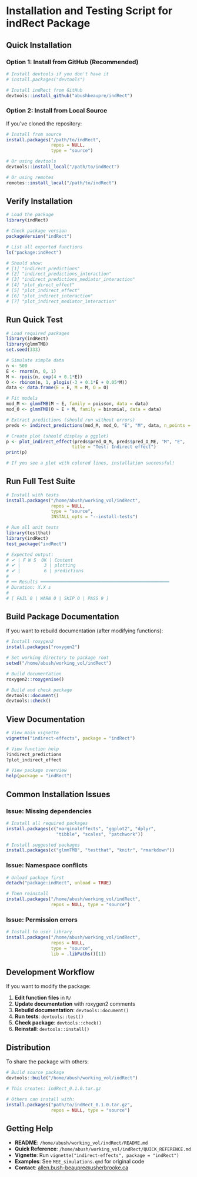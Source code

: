 # Installation and Testing Script for indRect Package

## Quick Installation

### Option 1: Install from GitHub (Recommended)

```r
# Install devtools if you don't have it
# install.packages("devtools")

# Install indRect from GitHub
devtools::install_github("abushbeaupre/indRect")
```

### Option 2: Install from Local Source

If you've cloned the repository:

```r
# Install from source
install.packages("/path/to/indRect", 
                 repos = NULL, 
                 type = "source")

# Or using devtools
devtools::install_local("/path/to/indRect")

# Or using remotes
remotes::install_local("/path/to/indRect")
```

## Verify Installation

```r
# Load the package
library(indRect)

# Check package version
packageVersion("indRect")

# List all exported functions
ls("package:indRect")

# Should show:
# [1] "indirect_predictions"
# [2] "indirect_predictions_interaction"
# [3] "indirect_predictions_mediator_interaction"
# [4] "plot_direct_effect"
# [5] "plot_indirect_effect"
# [6] "plot_indirect_interaction"
# [7] "plot_indirect_mediator_interaction"
```

## Run Quick Test

```r
# Load required packages
library(indRect)
library(glmmTMB)
set.seed(333)

# Simulate simple data
n <- 500
E <- rnorm(n, 0, 1)
M <- rpois(n, exp(4 + 0.1*E))
O <- rbinom(n, 1, plogis(-3 + 0.1*E + 0.05*M))
data <- data.frame(E = E, M = M, O = O)

# Fit models
mod_M <- glmmTMB(M ~ E, family = poisson, data = data)
mod_O <- glmmTMB(O ~ E + M, family = binomial, data = data)

# Extract predictions (should run without errors)
preds <- indirect_predictions(mod_M, mod_O, "E", "M", data, n_points = 20)

# Create plot (should display a ggplot)
p <- plot_indirect_effect(preds$pred_O_M, preds$pred_O_ME, "M", "E",
                         title = "Test: Indirect effect")
print(p)

# If you see a plot with colored lines, installation successful!
```

## Run Full Test Suite

```r
# Install with tests
install.packages("/home/abush/working_vol/indRect", 
                 repos = NULL, 
                 type = "source",
                 INSTALL_opts = "--install-tests")

# Run all unit tests
library(testthat)
library(indRect)
test_package("indRect")

# Expected output:
# ✔ | F W S  OK | Context
# ✔ |         3 | plotting
# ✔ |         6 | predictions
# 
# ══ Results ═════════════════════════════════════════════════
# Duration: X.X s
# 
# [ FAIL 0 | WARN 0 | SKIP 0 | PASS 9 ]
```

## Build Package Documentation

If you want to rebuild documentation (after modifying functions):

```r
# Install roxygen2
install.packages("roxygen2")

# Set working directory to package root
setwd("/home/abush/working_vol/indRect")

# Build documentation
roxygen2::roxygenise()

# Build and check package
devtools::document()
devtools::check()
```

## View Documentation

```r
# View main vignette
vignette("indirect-effects", package = "indRect")

# View function help
?indirect_predictions
?plot_indirect_effect

# View package overview
help(package = "indRect")
```

## Common Installation Issues

### Issue: Missing dependencies

```r
# Install all required packages
install.packages(c("marginaleffects", "ggplot2", "dplyr", 
                   "tibble", "scales", "patchwork"))

# Install suggested packages
install.packages(c("glmmTMB", "testthat", "knitr", "rmarkdown"))
```

### Issue: Namespace conflicts

```r
# Unload package first
detach("package:indRect", unload = TRUE)

# Then reinstall
install.packages("/home/abush/working_vol/indRect", 
                 repos = NULL, type = "source")
```

### Issue: Permission errors

```r
# Install to user library
install.packages("/home/abush/working_vol/indRect", 
                 repos = NULL, 
                 type = "source",
                 lib = .libPaths()[1])
```

## Development Workflow

If you want to modify the package:

1. **Edit function files** in `R/`
2. **Update documentation** with roxygen2 comments
3. **Rebuild documentation**: `devtools::document()`
4. **Run tests**: `devtools::test()`
5. **Check package**: `devtools::check()`
6. **Reinstall**: `devtools::install()`

## Distribution

To share the package with others:

```r
# Build source package
devtools::build("/home/abush/working_vol/indRect")

# This creates: indRect_0.1.0.tar.gz

# Others can install with:
install.packages("path/to/indRect_0.1.0.tar.gz", 
                 repos = NULL, type = "source")
```

## Getting Help

- **README**: `/home/abush/working_vol/indRect/README.md`
- **Quick Reference**: `/home/abush/working_vol/indRect/QUICK_REFERENCE.md`
- **Vignette**: Run `vignette("indirect-effects", package = "indRect")`
- **Examples**: See `MEE_simulations.qmd` for original code
- **Contact**: allen.bush-beaupre@usherbrooke.ca
